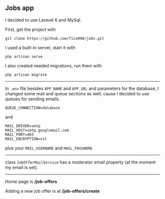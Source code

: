 ## Jobs app

I decided to use Laravel 6 and MySql.

First, get the project with

`git clone https://github.com/fica990/jobs.git`

I used a built-in server, start it with

`php artisan serve`

I also created needed migrations, run them with
 
`php artisan migrate`

---

In `.env` file besides `APP_NAME` and `APP_URL` and parameters for the database, I changed some mail and queue sections as well, cause I decided to use queues for sending emails.

```
QUEUE_CONNECTION=database
```
and

```
MAIL_DRIVER=smtp
MAIL_HOST=smtp.googlemail.com
MAIL_PORT=465
MAIL_ENCRYPTION=ssl
```

plus your `MAIL_USERNAME` and `MAIL_PASSWORD`

---

class `JobOfferMailService` has a moderator email property (at the moment my email is set).

---

Home page is **/job-offers**

Adding a new job offer is at **/job-offers/create**


